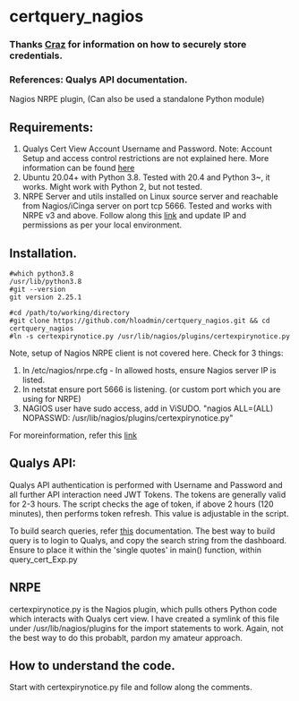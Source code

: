 # certquery_nagios
### Thanks [Craz](https://stackoverflow.com/users/1572749/craz) for information on how to securely store credentials.
### References: Qualys API documentation. 


Nagios NRPE plugin, (Can also be used a standalone Python module)

## Requirements:
  1. Qualys Cert View Account Username and Password. 
            Note: Account Setup and access control restrictions are not explained here. More information can be found [here](https://www.qualys.com/documentation/)
  2. Ubuntu 20.04+ with Python 3.8. Tested with 20.4 and Python 3~, it works. Might work with Python 2, but not tested.
  3. NRPE Server and utils installed on Linux source server and reachable from Nagios/iCinga server on port tcp 5666. Tested and works with NRPE v3 and above. Follow along this [link](https://www.binarycomputer.solutions/installing-nrpe-in-ubuntu) and update IP and permissions as per your local environment.

## Installation.
```
#which python3.8
/usr/lib/python3.8
#git --version
git version 2.25.1

#cd /path/to/working/directory
#git clone https://github.com/hloadmin/certquery_nagios.git && cd certquery_nagios
#ln -s certexpirynotice.py /usr/lib/nagios/plugins/certexpirynotice.py 
```

Note, setup of Nagios NRPE client is not covered here. Check for 3 things:
1. In /etc/nagios/nrpe.cfg - In allowed hosts, ensure Nagios server IP is listed. 
2. In netstat ensure port 5666 is listening. (or custom port which you are using for NRPE)
3. NAGIOS user have sudo access, add in ViSUDO.
"nagios          ALL=(ALL) NOPASSWD: /usr/lib/nagios/plugins/certexpirynotice.py"

For moreinformation, refer this [link](https://www.digitalocean.com/community/tutorials/how-to-create-nagios-plugins-with-python-on-centos-6)

## Qualys API:
  Qualys API authentication is performed with Username and Password and all further API interaction need JWT Tokens. The tokens are generally valid for 2-3 hours. The script checks the age of token, if above 2 hours (120 minutes), then performs token refresh. This value is adjustable in the script. 

  To build search queries, refer [this](https://www.qualys.com/docs/qualys-certview-api-user-guide.pdf) documentation. The best way to build query is to login to Qualys, and copy the search string from the dashboard. Ensure to place it within the 'single quotes' in main() function, within query_cert_Exp.py

## NRPE
  certexpirynotice.py is the Nagios plugin, which pulls others Python code which interacts with Qualys cert view. I have created a symlink of this file under /usr/lib/nagios/plugins for the import statements to work. Again, not the best way to do this probablt, pardon my amateur approach.

## How to understand the code. 
  Start with certexpirynotice.py file and follow along the comments.
